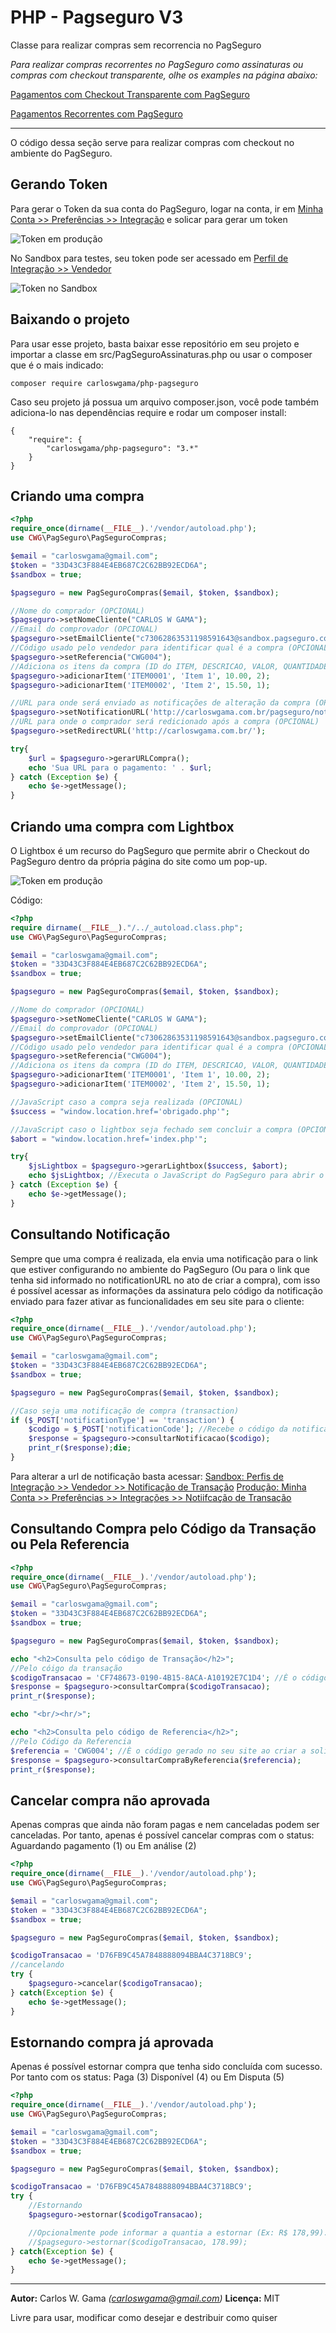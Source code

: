 # PHP - Pagseguro V3
Classe para realizar compras sem recorrencia no PagSeguro

*Para realizar compras recorrentes no PagSeguro como assinaturas ou compras com checkout transparente, olhe os examples na página abaixo:*


[Pagamentos com Checkout Transparente com PagSeguro](https://github.com/CarlosWGama/php-pagseguro/tree/master/examples/compra/checkout-transparente)

[Pagamentos Recorrentes com PagSeguro](https://github.com/CarlosWGama/php-pagseguro/tree/master/examples/assinatura)

-----
O código dessa seção serve para realizar compras com checkout no ambiente do PagSeguro.


## Gerando Token

Para gerar o Token da sua conta do PagSeguro, logar na conta, ir em [Minha Conta >> Preferências >> Integração](https://pagseguro.uol.com.br/preferencias/integracoes.jhtml) e solicar para gerar um token

![Token em produção](http://carloswgama.com.br/pagseguro/pagseguro_gerar_token.jpg)

No Sandbox para testes, seu token pode ser acessado em [Perfil de Integração >> Vendedor](https://sandbox.pagseguro.uol.com.br/vendedor/configuracoes.html)

![Token no Sandbox](http://carloswgama.com.br/pagseguro/pagseguro_gerar_token_sandbox.jpg)

## Baixando o projeto

Para usar esse projeto, basta baixar esse repositório em seu projeto e importar a classe em src/PagSeguroAssinaturas.php ou usar o composer que é o mais indicado:

```
composer require carloswgama/php-pagseguro
```

Caso seu projeto já possua um arquivo composer.json, você pode também adiciona-lo nas dependências require e rodar um composer install:
```
{
    "require": {
        "carloswgama/php-pagseguro": "3.*"
    }
}
```

## Criando uma compra

``` php
<?php
require_once(dirname(__FILE__).'/vendor/autoload.php');
use CWG\PagSeguro\PagSeguroCompras;

$email = "carloswgama@gmail.com";
$token = "33D43C3F884E4EB687C2C62BB92ECD6A";
$sandbox = true;

$pagseguro = new PagSeguroCompras($email, $token, $sandbox);

//Nome do comprador (OPCIONAL)
$pagseguro->setNomeCliente("CARLOS W GAMA");	
//Email do comprovador (OPCIONAL)
$pagseguro->setEmailCliente("c73062863531198591643@sandbox.pagseguro.com.br");
//Código usado pelo vendedor para identificar qual é a compra (OPCIONAL)
$pagseguro->setReferencia("CWG004");	
//Adiciona os itens da compra (ID do ITEM, DESCRICAO, VALOR, QUANTIDADE)
$pagseguro->adicionarItem('ITEM0001', 'Item 1', 10.00, 2);
$pagseguro->adicionarItem('ITEM0002', 'Item 2', 15.50, 1);

//URL para onde será enviado as notificações de alteração da compra (OPCIONAL)
$pagseguro->setNotificationURL('http://carloswgama.com.br/pagseguro/not/notificando.php');
//URL para onde o comprador será redicionado após a compra (OPCIONAL)
$pagseguro->setRedirectURL('http://carloswgama.com.br/');

try{
    $url = $pagseguro->gerarURLCompra();
    echo 'Sua URL para o pagamento: ' . $url;
} catch (Exception $e) {
    echo $e->getMessage();
}
``` 

## Criando uma compra com Lightbox

O Lightbox é um recurso do PagSeguro que permite abrir o Checkout do PagSeguro dentro da própria página do site como um pop-up.

![Token em produção](http://carloswgama.com.br/pagseguro/pagseguro_lightbox.jpg)


Código:
``` php
<?php
require dirname(__FILE__)."/../_autoload.class.php";
use CWG\PagSeguro\PagSeguroCompras;

$email = "carloswgama@gmail.com";
$token = "33D43C3F884E4EB687C2C62BB92ECD6A";
$sandbox = true;

$pagseguro = new PagSeguroCompras($email, $token, $sandbox);

//Nome do comprador (OPCIONAL)
$pagseguro->setNomeCliente("CARLOS W GAMA");	
//Email do comprovador (OPCIONAL)
$pagseguro->setEmailCliente("c73062863531198591643@sandbox.pagseguro.com.br");
//Código usado pelo vendedor para identificar qual é a compra (OPCIONAL)
$pagseguro->setReferencia("CWG004");	
//Adiciona os itens da compra (ID do ITEM, DESCRICAO, VALOR, QUANTIDADE)
$pagseguro->adicionarItem('ITEM0001', 'Item 1', 10.00, 2);
$pagseguro->adicionarItem('ITEM0002', 'Item 2', 15.50, 1);

//JavaScript caso a compra seja realizada (OPCIONAL)
$success = "window.location.href='obrigado.php'";

//JavaScript caso o lightbox seja fechado sem concluir a compra (OPCIONAL)
$abort = "window.location.href='index.php'";

try{
    $jsLightbox = $pagseguro->gerarLightbox($success, $abort);
    echo $jsLightbox; //Executa o JavaScript do PagSeguro para abrir o LIghtbox
} catch (Exception $e) {
    echo $e->getMessage();
}
``` 


## Consultando Notificação

Sempre que uma compra é realizada, ela envia uma notificação para o link que estiver configurando no ambiente do PagSeguro (Ou para o link que tenha sid informado no notificationURL no ato de criar a compra), com isso é possível acessar as informações da assinatura pelo código da notificação enviado para fazer ativar as funcionalidades em seu site para o cliente:

``` php
<?php
require_once(dirname(__FILE__).'/vendor/autoload.php');
use CWG\PagSeguro\PagSeguroCompras;

$email = "carloswgama@gmail.com";
$token = "33D43C3F884E4EB687C2C62BB92ECD6A";
$sandbox = true;

$pagseguro = new PagSeguroCompras($email, $token, $sandbox);

//Caso seja uma notificação de compra (transaction)
if ($_POST['notificationType'] == 'transaction') {
    $codigo = $_POST['notificationCode']; //Recebe o código da notificação e busca as informações de como está a assinatura
    $response = $pagseguro->consultarNotificacao($codigo);
    print_r($response);die;
}
```
Para alterar a url de notificação basta acessar:
[Sandbox: Perfis de Integração >> Vendedor >> Notificação de Transação](https://sandbox.pagseguro.uol.com.br/vendedor/configuracoes.html)
[Produção: Minha Conta >> Preferências >> Integrações >> Notiifcação de Transação](https://pagseguro.uol.com.br/preferencias/integracoes.jhtml)


## Consultando Compra pelo Código da Transação ou Pela Referencia

``` php
<?php
require_once(dirname(__FILE__).'/vendor/autoload.php');
use CWG\PagSeguro\PagSeguroCompras;

$email = "carloswgama@gmail.com";
$token = "33D43C3F884E4EB687C2C62BB92ECD6A";
$sandbox = true;

$pagseguro = new PagSeguroCompras($email, $token, $sandbox);

echo "<h2>Consulta pelo código de Transação</h2>";
//Pelo cóigo da transação
$codigoTransacao = 'CF748673-0190-4B15-8ACA-A10192E7C1D4'; //È o código gerado no ato da compra pelo PagSeguro
$response = $pagseguro->consultarCompra($codigoTransacao);
print_r($response);

echo "<br/><hr/>";

echo "<h2>Consulta pelo código de Referencia</h2>";
//Pelo Código da Referencia
$referencia = 'CWG004'; //È o código gerado no seu site ao criar a solicitação de compra
$response = $pagseguro->consultarCompraByReferencia($referencia);
print_r($response);
```


## Cancelar compra não aprovada
Apenas compras que ainda não foram pagas e nem canceladas podem ser canceladas. 
Por tanto, apenas é possível cancelar compras com o status: Aguardando pagamento (1) ou Em análise (2) 
``` php
<?php
require_once(dirname(__FILE__).'/vendor/autoload.php');
use CWG\PagSeguro\PagSeguroCompras;

$email = "carloswgama@gmail.com";
$token = "33D43C3F884E4EB687C2C62BB92ECD6A";
$sandbox = true;

$pagseguro = new PagSeguroCompras($email, $token, $sandbox);

$codigoTransacao = 'D76FB9C45A7848888094BBA4C3718BC9';
//cancelando
try {
    $pagseguro->cancelar($codigoTransacao);
} catch(Exception $e) {
    echo $e->getMessage();
}
```

## Estornando compra já aprovada 
Apenas é possível estornar compra que tenha sido concluída com sucesso.
Por tanto com os status: Paga (3) Disponível (4) ou Em Disputa (5) 

``` php
<?php
require_once(dirname(__FILE__).'/vendor/autoload.php');
use CWG\PagSeguro\PagSeguroCompras;

$email = "carloswgama@gmail.com";
$token = "33D43C3F884E4EB687C2C62BB92ECD6A";
$sandbox = true;

$pagseguro = new PagSeguroCompras($email, $token, $sandbox);

$codigoTransacao = 'D76FB9C45A7848888094BBA4C3718BC9';
try {
    //Estornando
    $pagseguro->estornar($codigoTransacao);

    //Opcionalmente pode informar a quantia a estornar (Ex: R$ 178,99). Senão informado, estorna todo valor
    //$pagseguro->estornar($codigoTransacao, 178.99);
} catch(Exception $e) {
    echo $e->getMessage();
}
```
---
**Autor:**  Carlos W. Gama *(carloswgama@gmail.com)*
**Licença:** MIT

Livre para usar, modificar como desejar e destribuir como quiser